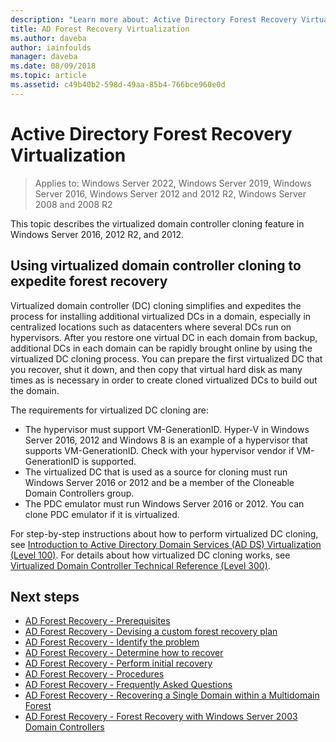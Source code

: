 ```yaml
---
description: "Learn more about: Active Directory Forest Recovery Virtualization"
title: AD Forest Recovery Virtualization
ms.author: daveba
author: iainfoulds
manager: daveba
ms.date: 08/09/2018
ms.topic: article
ms.assetid: c49b40b2-598d-49aa-85b4-766bce960e0d
---
```

# Active Directory Forest Recovery Virtualization

>Applies to: Windows Server 2022, Windows Server 2019, Windows Server 2016, Windows Server 2012 and 2012 R2, Windows Server 2008 and 2008 R2

This topic describes the virtualized domain controller cloning feature in Windows Server 2016, 2012 R2, and 2012.

## Using virtualized domain controller cloning to expedite forest recovery

Virtualized domain controller (DC) cloning simplifies and expedites the process for installing additional virtualized DCs in a domain, especially in centralized locations such as datacenters where several DCs run on hypervisors. After you restore one virtual DC in each domain from backup, additional DCs in each domain can be rapidly brought online by using the virtualized DC cloning process. You can prepare the first virtualized DC that you recover, shut it down, and then copy that virtual hard disk as many times as is necessary in order to create cloned virtualized DCs to build out the domain.

The requirements for virtualized DC cloning are:

- The hypervisor must support VM-GenerationID. Hyper-V in Windows Server 2016, 2012 and Windows 8 is an example of a hypervisor that supports VM-GenerationID. Check with your hypervisor vendor if VM-GenerationID is supported.
- The virtualized DC that is used as a source for cloning must run Windows Server 2016 or 2012 and be a member of the Cloneable Domain Controllers group.
- The PDC emulator must run Windows Server 2016 or 2012. You can clone PDC emulator if it is virtualized.

For step-by-step instructions about how to perform virtualized DC cloning, see [Introduction to Active Directory Domain Services (AD DS) Virtualization (Level 100)](../Introduction-to-Active-Directory-Domain-Services-AD-DS-Virtualization-Level-100.md). For details about how virtualized DC cloning works, see [Virtualized Domain Controller Technical Reference (Level 300)](../deploy/virtual-dc/virtualized-domain-controller-technical-reference--level-300-.md).

## Next steps

- [AD Forest Recovery - Prerequisites](AD-Forest-Recovery-Prerequisties.md)
- [AD Forest Recovery - Devising a custom forest recovery plan](AD-Forest-Recovery-Devising-a-Plan.md)
- [AD Forest Recovery - Identify the problem](AD-Forest-Recovery-Identify-the-Problem.md)
- [AD Forest Recovery - Determine how to recover](AD-Forest-Recovery-Determine-how-to-Recover.md)
- [AD Forest Recovery - Perform initial recovery](AD-Forest-Recovery-Perform-initial-recovery.md)
- [AD Forest Recovery - Procedures](AD-Forest-Recovery-Procedures.md)
- [AD Forest Recovery - Frequently Asked Questions](ad-forest-recovery-faq.yml)
- [AD Forest Recovery - Recovering a Single Domain within a Multidomain Forest](AD-Forest-Recovery-Single-Domain-in-Multidomain-Recovery.md)
- [AD Forest Recovery - Forest Recovery with Windows Server 2003 Domain Controllers](AD-Forest-Recovery-Windows-Server-2003.md)
